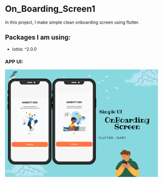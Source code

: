 # On_Boarding_Screen1
In this project, I make simple clean onboarding screen using flutter.

## Packages I am using:
- lottie: ^2.0.0 

### APP UI:

![App UI](/OnBoarding.png)
